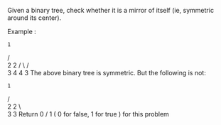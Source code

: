Given a binary tree, check whether it is a mirror of itself (ie, symmetric around its center).

Example :

    1
   / \
  2   2
 / \ / \
3  4 4  3
The above binary tree is symmetric. 
But the following is not:

    1
   / \
  2   2
   \   \
   3    3
Return 0 / 1 ( 0 for false, 1 for true ) for this problem
